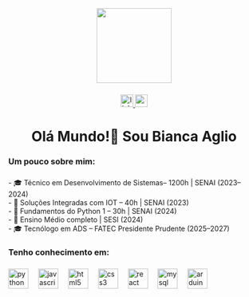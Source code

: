 <div align="center">
  <img height="150" src="https://i.pinimg.com/originals/ba/e3/0e/bae30e0c7acfec296e5a30d0a75af0f1.gif"  />
</div>

###

<div align="center">
  <a href="https://www.linkedin.com/in/biancaaglio/" target="_blank">
    <img src="https://img.shields.io/static/v1?message=LinkedIn&logo=linkedin&label=&color=0077B5&logoColor=white&labelColor=&style=for-the-badge" height="25" alt="linkedin logo"  />
  </a>
  <a href="https://mail.google.com/mail/u/0/?tab=rm&ogbl#inbox" target="_blank">
    <img src="https://img.shields.io/static/v1?message=Gmail&logo=gmail&label=&color=D14836&logoColor=white&labelColor=&style=for-the-badge" height="25" alt="gmail logo"  />
  </a>
</div>

###

<h1 align="center">Olá Mundo!👋 Sou Bianca Aglio</h1>

###

<h3 align="left">Um pouco sobre mim:</h3>

###

<p align="left">- 🎓 Técnico em Desenvolvimento de Sistemas– 1200h | SENAI (2023–2024)<br>- 🧠 Soluções Integradas com IOT – 40h | SENAI (2023)<br>- 🐍 Fundamentos do Python 1 – 30h | SENAI (2024)<br>- 🧩 Ensino Médio completo | SESI (2024)<br>- 🎓 Tecnólogo em ADS – FATEC Presidente Prudente (2025–2027)</p>

###

<h3 align="left">Tenho conhecimento em:</h3>

###

<div align="left">
  <img src="https://cdn.jsdelivr.net/gh/devicons/devicon/icons/python/python-original.svg" height="40" alt="python logo"  />
  <img width="12" />
  <img src="https://cdn.jsdelivr.net/gh/devicons/devicon/icons/javascript/javascript-original.svg" height="40" alt="javascript logo"  />
  <img width="12" />
  <img src="https://cdn.jsdelivr.net/gh/devicons/devicon/icons/html5/html5-original.svg" height="40" alt="html5 logo"  />
  <img width="12" />
  <img src="https://cdn.jsdelivr.net/gh/devicons/devicon/icons/css3/css3-original.svg" height="40" alt="css3 logo"  />
  <img width="12" />
  <img src="https://cdn.jsdelivr.net/gh/devicons/devicon/icons/react/react-original.svg" height="40" alt="react logo"  />
  <img width="12" />
  <img src="https://cdn.jsdelivr.net/gh/devicons/devicon/icons/mysql/mysql-original.svg" height="40" alt="mysql logo"  />
  <img width="12" />
  <img src="https://cdn.jsdelivr.net/gh/devicons/devicon/icons/arduino/arduino-original.svg" height="40" alt="arduino logo"  />
</div>

###
